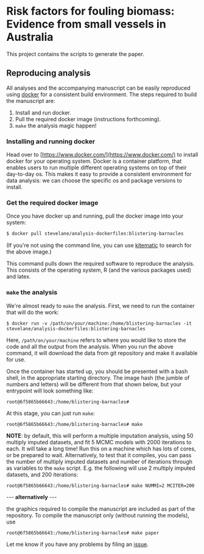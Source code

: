 # Risk factors for fouling biomass: Evidence from small vessels in Australia

This project contains the scripts to generate the paper.

## Reproducing analysis

All analyses and the accompanying manuscript can be easily reproduced using [docker](https://www.docker.com/) for a consistent build environment. The steps required to build the manuscript are:

1. Install and run docker.
2. Pull the required docker image (instructions forthcoming).
3. `make` the analysis magic happen!

### Installing and running docker

Head over to [https://www.docker.com/](https://www.docker.com/) to install docker for your operating system. Docker is a container platform, that enables users to run multiple different operating systems on top of their day-to-day os. This makes it easy to provide a consistent environment for data analysis: we can choose the specific os and package versions to install.

### Get the required docker image

Once you have docker up and running, pull the docker image into your system:

```bash
$ docker pull stevelane/analysis-dockerfiles:blistering-barnacles
```

(If you're not using the command line, you can use [kitematic](https://kitematic.com/) to search for the above image.)

This command pulls down the required software to reproduce the analysis. This consists of the operating system, R (and the various packages used) and latex.

### `make` the analysis

We're almost ready to `make` the analysis. First, we need to run the container that will do the work:

```
$ docker run -v /path/on/your/machine:/home/blistering-barnacles -it stevelane/analysis-dockerfiles:blistering-barnacles
```

Here, `/path/on/your/machine` refers to where you would like to store the code and all the output from the analysis. When you run the above command, it will download the data from git repository and make it available for use.

Once the container has started up, you should be presented with a bash shell, in the appropriate starting directory. The image hash (the jumble of numbers and letters) will be different from that shown below, but your entrypoint will look something like:

```
root@6f5865b66643:/home/blistering-barnacles#
```

At this stage, you can just run `make`:

```
root@6f5865b66643:/home/blistering-barnacles# make
```

**NOTE**: by default, this will perform a multiple imputation analysis, using 50 multiply imputed datasets, and fit 5 MCMC models with 2000 iterations to each. It will take a long time! Run this on a machine which has lots of cores, or be prepared to wait. Alternatively, to test that it compiles, you can pass the number of multiply imputed datasets and number of iterations through as variables to the `make` script. E.g. the following will use 2 multiply imputed datasets, and 200 iterations:

```
root@6f5865b66643:/home/blistering-barnacles# make NUMMI=2 MCITER=200
```

--- **alternatively** ---

the graphics required to compile the manuscript are included as part of the repository. To compile the manuscript only (without running the models), use 

```
root@6f5865b66643:/home/blistering-barnacles# make paper
```

Let me know if you have any problems by filing an [issue](https://github.com/SteveLane/blistering-barnacles/issues).
